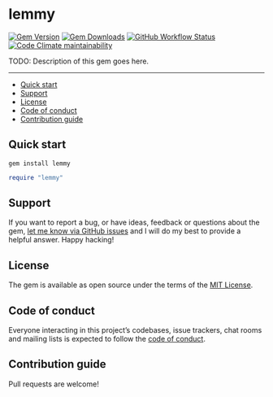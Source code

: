 # lemmy

[![Gem Version](https://img.shields.io/gem/v/lemmy)](https://rubygems.org/gems/lemmy)
[![Gem Downloads](https://img.shields.io/gem/dt/lemmy)](https://www.ruby-toolbox.com/projects/lemmy)
[![GitHub Workflow Status](https://img.shields.io/github/actions/workflow/status/lemmy-vg/ruby-lemmy/ci.yml)](https://github.com/lemmy-vg/ruby-lemmy/actions/workflows/ci.yml)
[![Code Climate maintainability](https://img.shields.io/codeclimate/maintainability/lemmy-vg/ruby-lemmy)](https://codeclimate.com/github/lemmy-vg/ruby-lemmy)

TODO: Description of this gem goes here.

---

- [Quick start](#quick-start)
- [Support](#support)
- [License](#license)
- [Code of conduct](#code-of-conduct)
- [Contribution guide](#contribution-guide)

## Quick start

```
gem install lemmy
```

```ruby
require "lemmy"
```

## Support

If you want to report a bug, or have ideas, feedback or questions about the gem, [let me know via GitHub issues](https://github.com/lemmy-vg/ruby-lemmy/issues/new) and I will do my best to provide a helpful answer. Happy hacking!

## License

The gem is available as open source under the terms of the [MIT License](LICENSE.txt).

## Code of conduct

Everyone interacting in this project’s codebases, issue trackers, chat rooms and mailing lists is expected to follow the [code of conduct](CODE_OF_CONDUCT.md).

## Contribution guide

Pull requests are welcome!
